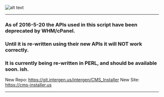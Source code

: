 ![alt text](https://intergenstudios.com/Downloads/cmsinstaller.png "CMS Installer")

---

### As of 2016-5-20 the APIs used in this script have been deprecated by WHM/cPanel.
### Until it is re-written using their new APIs it will NOT work correctly.
### It is currently being re-written in PERL, and should be available soon.  ish.

New Repo: https://git.intergen.us/intergen/CMS_Installer
New Site: https://cms-installer.us

---
